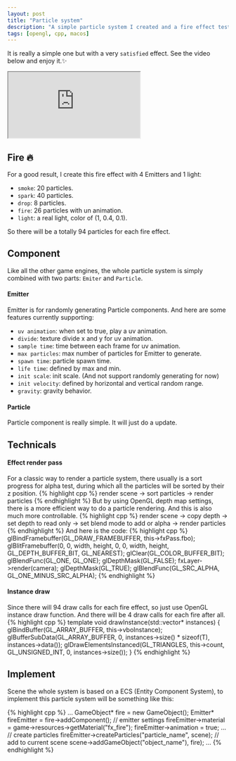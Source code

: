 ```yaml
---
layout: post
title: "Particle system"
description: "A simple particle system I created and a fire effect test scene."
tags: [opengl, cpp, macos]
---
```


It is really a simple one but with a very `satisfied` effect. See the video below and enjoy it.:sparkles:

<div class="embed-responsive embed-responsive-16by9">
<iframe src="https://www.youtube.com/embed/mp6ohizWPgw?loop=1&playlist=mp6ohizWPgw&modestbranding=1&autohide=1&showinfo=0&controls=0" allowfullscreen></iframe>
</div>

## Fire :fire:

For a good result, I create this fire effect with 4 Emitters and 1 light:

- `smoke`: 20 particles.
- `spark`: 40 particles.
- `drop`: 8 particles.
- `fire`: 26 particles with un animation.
- `light`: a real light, color of (1, 0.4, 0.1).

So there will be a totally 94 particles for each fire effect.

## Component
Like all the other game engines, the whole particle system is simply combined with two parts: `Emiter` and `Particle`.

#### Emitter
Emitter is for randomly generating Particle components. And here are some features currently supporting:
- `uv animation`: when set to true, play a uv animation.
- `divide`: texture divide x and y for uv animation.
- `sample time`: time between each frame for uv animation.
- `max particles`: max number of particles for Emitter to generate.
- `spawn time`: particle spawn time.
- `life time`: defined by max and min.
- `init scale`: init scale. (And not support randomly generating for now)
- `init velocity`: defined by horizontal and vertical random range.
- `gravity`: gravity behavior.

#### Particle
Particle component is really simple. It will just do a update.

## Technicals

#### Effect render pass
For a classic way to render a particle system, there usually is a sort progress for alpha test, during which all the particles will be sorted by their z position.
{% highlight cpp %}
render scene -> sort particles -> render particles
{% endhighlight %}
But by using OpenGL depth map settings, there is a more efficient way to do a particle rendering. And this is also much more controllable.
{% highlight cpp %}
render scene -> copy depth -> set depth to read only ->
set blend mode to add or alpha -> render particles
{% endhighlight %}
And here is the code:
{% highlight cpp %}
glBindFramebuffer(GL_DRAW_FRAMEBUFFER, this->fxPass.fbo);
glBlitFramebuffer(0, 0, width, height, 0, 0, width, height, GL_DEPTH_BUFFER_BIT, GL_NEAREST);
glClear(GL_COLOR_BUFFER_BIT);
glBlendFunc(GL_ONE, GL_ONE);
glDepthMask(GL_FALSE);
fxLayer->render(camera);
glDepthMask(GL_TRUE);
glBlendFunc(GL_SRC_ALPHA, GL_ONE_MINUS_SRC_ALPHA);
{% endhighlight %}

#### Instance draw
Since there will 94 draw calls for each fire effect, so just use OpenGL instance draw function. And there will be 4 draw calls for each fire after all.
{% highlight cpp %}
template <typename T> void drawInstance(std::vector<T>* instances) {
  glBindBuffer(GL_ARRAY_BUFFER, this->vboInstance);
  glBufferSubData(GL_ARRAY_BUFFER, 0, instances->size() * sizeof(T), instances->data());
  glDrawElementsInstanced(GL_TRIANGLES, this->count, GL_UNSIGNED_INT, 0, instances->size());
}
{% endhighlight %}

## Implement
Scene the whole system is based on a ECS (Entity Component System), to implement this particle system will be something like this:

{% highlight cpp %}
...
GameObject* fire = new GameObject();
Emitter* fireEmitter = fire->addComponent<Emitter>();
// emitter settings
fireEmitter->material = game->resources->getMaterial("fx_fire");
fireEmitter->animation = true;
...
// create particles
fireEmitter->createParticles("particle_name", scene);
// add to current scene
scene->addGameObject("object_name"), fire);
...
{% endhighlight %}
